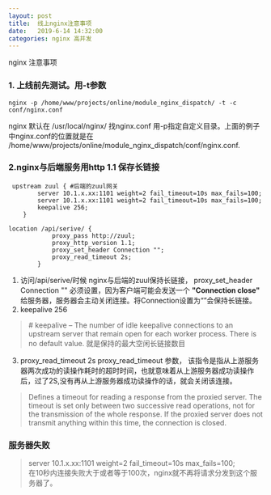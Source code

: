 ```yaml
---
layout: post
title:  线上nginx注意事项
date:   2019-6-14 14:32:00
categories: nginx 高并发
---
```


nginx 注意事项
### 1. 上线前先测试。用-t参数
```
nginx -p /home/www/projects/online/module_nginx_dispatch/ -t -c conf/nginx.conf
```

nginx 默认在 /usr/local/nginx/ 找nginx.conf 用-p指定自定义目录。上面的例子中nginx.conf的位置就是在 /home/www/projects/online/module_nginx_dispatch/conf/nginx.conf.

### 2.nginx与后端服务用http 1.1 保存长链接
```
 upstream zuul { #后端的zuul网关
        server 10.1.x.xx:1101 weight=2 fail_timeout=10s max_fails=100;
        server 10.1.x.xx:1101 weight=2 fail_timeout=10s max_fails=100;
        keepalive 256; 
    }

location /api/serive/ {
            proxy_pass http://zuul;
            proxy_http_version 1.1;
            proxy_set_header Connection "";
            proxy_read_timeout 2s;     
        }
```

1. 访问/api/serive/时候 nginx与后端的zuul保持长链接，
proxy_set_header Connection "" 必须设置，因为客户端可能会发送一个 **"Connection close"** 给服务器，服务器会主动关闭连接。将Connection设置为“”会保持长链接。
2. keepalive 256 
>   # keepalive – The number of idle keepalive connections to an upstream server that remain open for each worker process. There is no default value. 
就是保持的最大空闲长链接数目

3. proxy_read_timeout 2s
proxy_read_timeout 参数， 该指令是指从上游服务器两次成功的读操作耗时的超时时间，也就意味着从上游服务器成功读操作后，过了2S,没有再从上游服务器成功读操作的话，就会关闭该连接。

>Defines a timeout for reading a response from the proxied server. The timeout is set only between two successive read operations, not for the transmission of the whole response. If the proxied server does not transmit anything within this time, the connection is closed.

### 服务器失败
>server 10.1.x.xx:1101 weight=2 fail_timeout=10s max_fails=100;   
在10秒内连接失败大于或者等于100次，nginx就不再将请求分发到这个服务器了。
